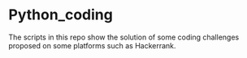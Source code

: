 # Python_coding


The scripts in this repo show the solution of some coding challenges proposed on some platforms such as Hackerrank. 
